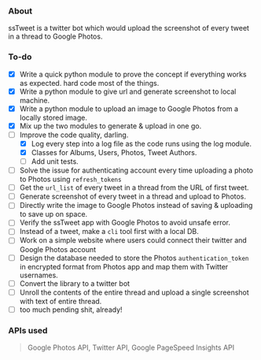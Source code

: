 ### About
ssTweet is a twitter bot which would upload the screenshot of every tweet in a thread to Google Photos.

### To-do
- [x] Write a quick python module to prove the concept if everything works as expected. hard code most of the things.
- [x] Write a python module to give url and generate screenshot to local machine.
- [x] Write a python module to upload an image to Google Photos from a locally stored image.
- [x] Mix up the two modules to generate & upload in one go.
- [ ] Improve the code quality, darling.
    - [x] Log every step into a log file as the code runs using the log module.
    - [x] Classes for Albums, Users, Photos, Tweet Authors.
    - [ ] Add unit tests.
- [ ] Solve the issue for authenticating account every time uploading a photo to Photos using `refresh_tokens`
- [ ] Get the `url_list` of every tweet in a thread from the URL of first tweet.
- [ ] Generate screenshot of every tweet in a thread and upload to Photos.
- [ ] Directly write the image to Google Photos instead of saving & uploading to save up on space.
- [ ] Verify the ssTweet app with Google Photos to avoid unsafe error.
- [ ] Instead of a tweet, make a `cli` tool first with a local DB.
- [ ] Work on a simple website where users could connect their twitter and Google Photos account
- [ ] Design the database needed to store the Photos `authentication_token` in encrypted format from Photos app and map them with Twitter usernames.
- [ ] Convert the library to a twitter bot
- [ ] Unroll the contents of the entire thread and upload a single screenshot with text of entire thread.
- [ ] too much pending shit, already!

### APIs used
> Google Photos API, Twitter API, Google PageSpeed Insights API
